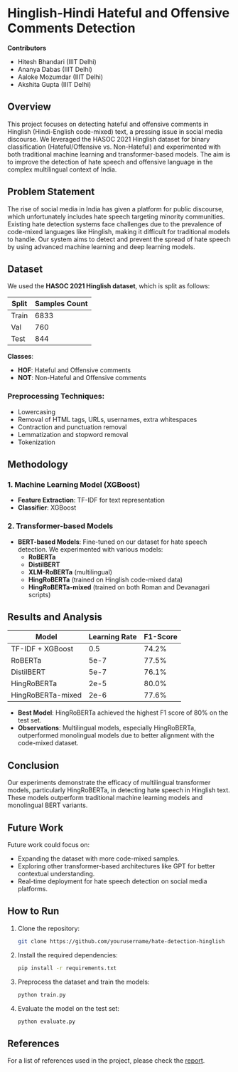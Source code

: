
# Hinglish-Hindi Hateful and Offensive Comments Detection

**Contributors**  
- Hitesh Bhandari (IIIT Delhi)  
- Ananya Dabas (IIIT Delhi)  
- Aaloke Mozumdar (IIIT Delhi)  
- Akshita Gupta (IIIT Delhi)

## Overview

This project focuses on detecting hateful and offensive comments in Hinglish (Hindi-English code-mixed) text, a pressing issue in social media discourse. We leveraged the HASOC 2021 Hinglish dataset for binary classification (Hateful/Offensive vs. Non-Hateful) and experimented with both traditional machine learning and transformer-based models. The aim is to improve the detection of hate speech and offensive language in the complex multilingual context of India.

## Problem Statement

The rise of social media in India has given a platform for public discourse, which unfortunately includes hate speech targeting minority communities. Existing hate detection systems face challenges due to the prevalence of code-mixed languages like Hinglish, making it difficult for traditional models to handle. Our system aims to detect and prevent the spread of hate speech by using advanced machine learning and deep learning models.

## Dataset

We used the **HASOC 2021 Hinglish dataset**, which is split as follows:

| Split | Samples Count |
|-------|---------------|
| Train | 6833          |
| Val   | 760           |
| Test  | 844           |

**Classes**:
- **HOF**: Hateful and Offensive comments
- **NOT**: Non-Hateful and Offensive comments

### Preprocessing Techniques:
- Lowercasing
- Removal of HTML tags, URLs, usernames, extra whitespaces
- Contraction and punctuation removal
- Lemmatization and stopword removal
- Tokenization

## Methodology

### 1. Machine Learning Model (XGBoost)
- **Feature Extraction**: TF-IDF for text representation
- **Classifier**: XGBoost

### 2. Transformer-based Models
- **BERT-based Models**: Fine-tuned on our dataset for hate speech detection. We experimented with various models:
    - **RoBERTa**
    - **DistilBERT**
    - **XLM-RoBERTa** (multilingual)
    - **HingRoBERTa** (trained on Hinglish code-mixed data)
    - **HingRoBERTa-mixed** (trained on both Roman and Devanagari scripts)

## Results and Analysis

| Model               | Learning Rate | F1-Score |
|---------------------|---------------|----------|
| TF-IDF + XGBoost    | 0.5           | 74.2%    |
| RoBERTa             | 5e-7          | 77.5%    |
| DistilBERT          | 5e-7          | 76.1%    |
| HingRoBERTa         | 2e-5          | 80.0%    |
| HingRoBERTa-mixed   | 2e-6          | 77.6%    |

- **Best Model**: HingRoBERTa achieved the highest F1 score of 80% on the test set.
- **Observations**: Multilingual models, especially HingRoBERTa, outperformed monolingual models due to better alignment with the code-mixed dataset.

## Conclusion

Our experiments demonstrate the efficacy of multilingual transformer models, particularly HingRoBERTa, in detecting hate speech in Hinglish text. These models outperform traditional machine learning models and monolingual BERT variants.

## Future Work

Future work could focus on:
- Expanding the dataset with more code-mixed samples.
- Exploring other transformer-based architectures like GPT for better contextual understanding.
- Real-time deployment for hate speech detection on social media platforms.

## How to Run

1. Clone the repository:
    ```bash
    git clone https://github.com/yourusername/hate-detection-hinglish
    ```
2. Install the required dependencies:
    ```bash
    pip install -r requirements.txt
    ```
3. Preprocess the dataset and train the models:
    ```bash
    python train.py
    ```
4. Evaluate the model on the test set:
    ```bash
    python evaluate.py
    ```

## References

For a list of references used in the project, please check the [report](./report.pdf).
